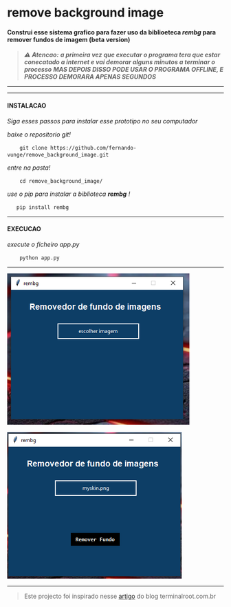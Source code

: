 # remove background image

#### Construi esse sistema grafico para fazer uso da biblioeteca ***rembg*** para remover fundos de imagem (beta version)

>***⚠ Atencao:***
>***a primeira vez que executar o programa tera que estar conecatado a internet e vai demorar alguns minutos a terminar o processo***
>***MAS DEPOIS DISSO PODE USAR O PROGRAMA OFFLINE, E PROCESSO DEMORARA APENAS SEGUNDOS***

---

---

#### INSTALACAO

*Siga esses passos para instalar esse prototipo no seu computador*

*baixe o repositorio git!*

```
    git clone https://github.com/fernando-vunge/remove_background_image.git
```

*entre na pasta!*

```
    cd remove_background_image/
```
*use o pip para instalar a biblioteca ***rembg*** !*

```
   pip install rembg
```


---

#### EXECUCAO

*execute o ficheiro app.py*

```
    python app.py
```
---

![Programa executando](/assets/img/image.png)

![Depois de escolher uma imagem](/assets/img/image2.png)

---

>Este projecto foi inspirado nesse [artigo](https://terminalroot.com.br/2022/11/remova-facilmente-fundo-de-imagens-com-python.html) do blog terminalroot.com.br

